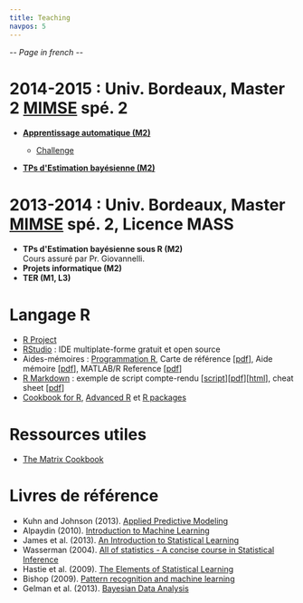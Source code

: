 ```yaml
---
title: Teaching
navpos: 5
---
```


_-- Page in french --_

# 2014-2015 : Univ. Bordeaux, Master 2 [MIMSE](http://mimse.math.u-bordeaux.fr/) spé. 2

*   [**Apprentissage automatique (M2)**](ml2014.html)
    *   [Challenge](https://dl.dropboxusercontent.com/u/25867212/challenge_mimse2014.html)


*   [**TPs d'Estimation bayésienne (M2)**](statbayes2014.html)


# 2013-2014 : Univ. Bordeaux, Master [MIMSE](http://mimse.math.u-bordeaux.fr/) spé. 2, Licence MASS

*   **TPs d'Estimation bayésienne sous R (M2)**  
    Cours assuré par Pr. Giovannelli.
*   **Projets informatique (M2)**
*   **TER (M1, L3)**


# Langage R

*   [R Project](http://www.r-project.org/)
*   [RStudio](http://www.rstudio.com/) : IDE multiplate-forme gratuit et open source
*   Aides-mémoires : [Programmation R](http://www.duclert.org/), Carte de référence [[pdf](http://revue.sesamath.net/IMG/pdf/R_RefCard.pdf)], Aide mémoire [[pdf](http://cran.r-project.org/doc/contrib/Kauffmann_aide_memoire_R.pdf)], MATLAB/R Reference [[pdf](http://cran.r-project.org/doc/contrib/Hiebeler-matlabR.pdf)]
*   [R Markdown](http://rmarkdown.rstudio.com/) : exemple de script compte-rendu [[script](https://www.dropbox.com/s/iuz4hbwlrg10nv7/r_notebook.R?dl=1)][[pdf](https://www.dropbox.com/s/vi3252o3ngzs83q/r_notebook.pdf?dl=1)][[html](https://dl.dropboxusercontent.com/u/25867212/r_notebook.html)], cheat sheet [[pdf](http://www.rstudio.com/wp-content/uploads/2015/02/rmarkdown-cheatsheet.pdf)]
*   [Cookbook for R](http://www.cookbook-r.com/), [Advanced R](http://adv-r.had.co.nz/) et [R packages](http://r-pkgs.had.co.nz/)


# Ressources utiles

*   [The Matrix Cookbook](http://www2.imm.dtu.dk/pubdb/views/edoc_download.php/3274/pdf/imm3274.pdf)


# Livres de référence

*   Kuhn and Johnson (2013). [Applied Predictive Modeling](http://appliedpredictivemodeling.com/)
*   Alpaydin (2010). [Introduction to Machine Learning](http://www.cmpe.boun.edu.tr/~ethem/i2ml2e/index.html)
*   James et al. (2013). [An Introduction to Statistical Learning](http://www-bcf.usc.edu/~gareth/ISL/)
*   Wasserman (2004). [All of statistics - A concise course in Statistical Inference](http://www.stat.cmu.edu/~larry/all-of-statistics/)
*   Hastie et al. (2009). [The Elements of Statistical Learning](http://statweb.stanford.edu/~tibs/ElemStatLearn/)
*   Bishop (2009). [Pattern recognition and machine learning](http://research.microsoft.com/en-us/um/people/cmbishop/prml/)
*   Gelman et al. (2013). [Bayesian Data Analysis](http://www.stat.columbia.edu/~gelman/book/)

